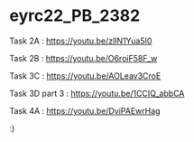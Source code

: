 # eyrc22_PB_2382

Task 2A : https://youtu.be/zlIN1Yua5I0

Task 2B : https://youtu.be/O6roiF58F_w

Task 3C : https://youtu.be/AOLeav3CroE

Task 3D part 3 : https://youtu.be/1CCIQ_abbCA

Task 4A : https://youtu.be/DyiPAEwrHag

:)
